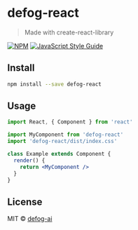 # defog-react

> Made with create-react-library

[![NPM](https://img.shields.io/npm/v/defog-react.svg)](https://www.npmjs.com/package/defog-react) [![JavaScript Style Guide](https://img.shields.io/badge/code_style-standard-brightgreen.svg)](https://standardjs.com)

## Install

```bash
npm install --save defog-react
```

## Usage

```jsx
import React, { Component } from 'react'

import MyComponent from 'defog-react'
import 'defog-react/dist/index.css'

class Example extends Component {
  render() {
    return <MyComponent />
  }
}
```

## License

MIT © [defog-ai](https://github.com/defog-ai)
